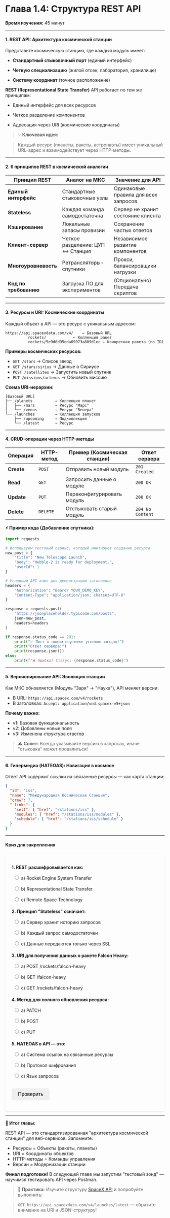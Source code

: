 # **Глава 1.4: Структура REST API**
**Время изучения:** 45 минут

---

#### **1. REST API: Архитектура космической станции**
Представьте космическую станцию, где каждый модуль имеет:

- **Стандартный стыковочный порт** (единый интерфейс)

- **Четкую специализацию** (жилой отсек, лаборатория, хранилище)

- **Систему координат** (точное расположение)

**REST (Representational State Transfer)** API работает по тем же принципам:

- Единый интерфейс для всех ресурсов

- Четкое разделение компонентов

- Адресация через URI (космические координаты)

> 💡 **Ключевая идея:**

> Каждый ресурс (планеты, ракеты, астронавты) имеет уникальный URL-адрес и взаимодействует через HTTP-методы.

---

#### **2. 6 принципов REST в космической аналогии**
| Принцип REST          | Аналог на МКС                    | Значение для API                     |
|-----------------------|----------------------------------|--------------------------------------|
| **Единый интерфейс**  | Стандартные стыковочные узлы     | Одинаковые правила для всех запросов |
| **Stateless**         | Каждая команда самодостаточна    | Сервер не хранит состояние клиента   |
| **Кэширование**       | Локальные запасы провизии        | Сохранение частых ответов            |
| **Клиент-сервер**     | Четкое разделение: ЦУП ↔ Станция | Независимое развитие компонентов     |
| **Многоуровневость**  | Ретрансляторы-спутники           | Прокси, балансировщики нагрузки      |
| **Код по требованию** | Загрузка ПО для экспериментов    | (Опционально) Передача скриптов      |

---

#### **3. Ресурсы и URI: Космические координаты**
Каждый объект в API — это ресурс с уникальным адресом:
```
https://api.spacexdata.com/v4/    ← Базовый URL
          rockets/            ← Коллекция ракет
          rockets/5e9d0d95eda69973a809d1ec ← Конкретная ракета (по ID)
```

**Примеры космических ресурсов:**

- `GET /stars` → Список звезд
- `GET /stars/sirius` → Данные о Сириусе
- `POST /satellites` → Запустить новый спутник
- `PUT /missions/artemis` → Обновить миссию

**Схема URI-иерархии:**
```
[Базовый URL]
├── /planets          → Коллекция планет
│   ├── /mars         → Ресурс "Марс"
│   └── /venus        → Ресурс "Венера"
└── /launches         → Коллекция запусков
    ├── /upcoming     → Подколлекция
    └── /latest       → Ресурс
```

---

#### **4. CRUD-операции через HTTP-методы**
| Операция | HTTP-метод | Пример (Космическая станция)     | Ответ сервера |
|----------|------------|----------------------------------|---------------|
| **Create** | `POST`   | Отправить новый модуль           | `201 Created` |
| **Read**   | `GET`    | Запросить данные о модуле        | `200 OK`      |
| **Update** | `PUT`    | Переконфигурировать модуль       | `200 OK`      |
| **Delete** | `DELETE` | Отстыковать старый модуль        | `204 No Content` |

**⚡ Пример кода (Добавление спутника):**
```python
import requests

# Используем тестовый сервис, который имитирует создание ресурса
new_post = {
    "title": "New Telescope Launch",
    "body": "Hubble-2 is ready for deployment.",
    "userId": 1
}

# Условный API-ключ для демонстрации заголовков
headers = {
    "Authorization": "Bearer YOUR_DEMO_KEY",
    "Content-Type": "application/json; charset=UTF-8"
}

response = requests.post(
    "https://jsonplaceholder.typicode.com/posts",
    json=new_post,
    headers=headers
)

if response.status_code == 201:
    print("✅ Пост о новом спутнике успешно создан!")
    print("Ответ сервера:")
    print(response.json())
else:
    print(f"❌ Ошибка! Статус: {response.status_code}")
```

---

#### **5. Версионирование API: Эволюция станции**
Как МКС обновляется (Модуль "Заря" → "Наука"), API меняет версии:

- В URL: `https://api.spacex.com/v4/rockets`
- В заголовках: `Accept: application/vnd.spacex-v5+json`

**Почему важно:**

- v1: Базовая функциональность
- v2: Добавлены новые поля
- v3: Изменена структура ответов

> ⚠️ **Совет:** Всегда указывайте версию в запросах, иначе "стыковка" может провалиться!

---

#### **6. Гипермедиа (HATEOAS): Навигация в космосе**
Ответ API содержит ссылки на связанные ресурсы — как карта станции:
```json
{
  "id": "iss",
  "name": "Международная Космическая Станция",
  "crew": 7,
  "_links": {
    "self": { "href": "/stations/iss" },
    "modules": { "href": "/stations/iss/modules" },
    "schedule": { "href": "/stations/iss/schedule" }
  }
}
```

---

#### **Квиз для закрепления**


<style>
    #quiz-container {
        border-radius: 8px;
        padding: 20px;
        margin-top: 20px;
        box-shadow: 0 2px 4px rgba(0,0,0,0.1);
    }
    .question {
        margin-bottom: 15px;
    }
    .question p {
        font-weight: bold;
        margin-bottom: 10px;
    }
    #quiz-container label {
        display: block;
        margin-bottom: 5px;
        cursor: pointer;
        padding: 5px;
        border-radius: 4px;
    }
    #quiz-container button {
        border: none;
        padding: 10px 20px;
        border-radius: 5px;
        cursor: pointer;
        font-size: 16px;
        margin-top: 10px;
    }
    #quiz-container button:hover {
    }
    #quiz-results {
        margin-top: 20px;
        padding: 15px;
        border-radius: 5px;
    }
</style>

<div id="quiz-container">
  <form id="quiz-form">
    <div class="question">
      <p>1. REST расшифровывается как:</p>
      <label><input type="radio" name="q1" value="a"> a) Rocket Engine System Transfer</label>
      <label><input type="radio" name="q1" value="b"> b) Representational State Transfer</label>
      <label><input type="radio" name="q1" value="c"> c) Remote Space Technology</label>
    </div>
    <div class="question">
      <p>2. Принцип "Stateless" означает:</p>
      <label><input type="radio" name="q2" value="a"> a) Сервер хранит историю запросов</label>
      <label><input type="radio" name="q2" value="b"> b) Каждый запрос самодостаточен</label>
      <label><input type="radio" name="q2" value="c"> c) Данные передаются только через SSL</label>
    </div>
    <div class="question">
      <p>3. URI для получения данных о ракете Falcon Heavy:</p>
      <label><input type="radio" name="q3" value="a"> a) POST /rockets/falcon-heavy</label>
      <label><input type="radio" name="q3" value="b"> b) GET /falcon-heavy</label>
      <label><input type="radio" name="q3" value="c"> c) GET /rockets/falcon-heavy</label>
    </div>
    <div class="question">
      <p>4. Метод для полного обновления ресурса:</p>
      <label><input type="radio" name="q4" value="a"> a) PATCH</label>
      <label><input type="radio" name="q4" value="b"> b) POST</label>
      <label><input type="radio" name="q4" value="c"> c) PUT</label>
    </div>
    <div class="question">
      <p>5. HATEOAS в API — это:</p>
      <label><input type="radio" name="q5" value="a"> a) Система ссылок на связанные ресурсы</label>
      <label><input type="radio" name="q5" value="b"> b) Протокол шифрования</label>
      <label><input type="radio" name="q5" value="c"> c) Язык запросов</label>
    </div>
    <button type="button" onclick="checkQuizAnswers()">Проверить</button>
  </form>
  <div id="quiz-results" style="display:none;"></div>
</div>

<script>
  function checkQuizAnswers() {
    const correctAnswers = { q1: 'b', q2: 'b', q3: 'c', q4: 'c', q5: 'a' };
    const form = document.getElementById('quiz-form');
    const resultsContainer = document.getElementById('quiz-results');
    let score = 0;
    let resultsHTML = '<h4>Результаты:</h4><ul>';

    for (const [question, correctAnswer] of Object.entries(correctAnswers)) {
      const questionDiv = form.querySelector(`input[name="${question}"]`).closest('.question');
      const labels = questionDiv.querySelectorAll('label');
      labels.forEach(l => {
          l.style.color = 'inherit';
          l.style.fontWeight = 'normal';
          l.style.border = 'none';
      });

      const userAnswer = form.elements[question] ? form.elements[question].value : undefined;

      if (userAnswer) {
        const selectedLabel = form.querySelector(`input[name="${question}"][value="${userAnswer}"]`).parentElement;
        if (userAnswer === correctAnswer) {
          score++;
          selectedLabel.style.fontWeight = 'bold';
          resultsHTML += `<li>Вопрос ${question.slice(1)}: <span style="color:green;">Верно!</span></li>`;
        } else {
          selectedLabel.style.fontWeight = 'bold';
          const correctLabel = form.querySelector(`input[name="${question}"][value="${correctAnswer}"]`).parentElement;
          correctLabel.style.fontWeight = 'bold';
          resultsHTML += `<li>Вопрос ${question.slice(1)}: <span style="color:red;">Неверно.</span> Правильный ответ: <b>${correctAnswer.toUpperCase()}</b></li>`;
        }
      } else {
        resultsHTML += `<li>Вопрос ${question.slice(1)}: <span style="color:orange;">Нет ответа.</span></li>`;
      }
    }

    resultsHTML += `</ul><p><b>Ваш результат: ${score} из ${Object.keys(correctAnswers).length}</b></p>`;
    resultsContainer.innerHTML = resultsHTML;
    resultsContainer.style.display = 'block';
  }
</script>

---

**🚀 Итог главы:**

REST API — это стандартизированная "архитектура космической станции" для веб-сервисов. Запомните:

- Ресурсы = Объекты (ракеты, планеты)
- URI = Координаты объектов
- HTTP-методы = Команды управления
- Версии = Модернизации станции

**Финал подготовки!** В следующей главе мы запустим "тестовый зонд" — научимся тестировать API через Postman.

> **📌 Практика:**
Изучите структуру [SpaceX API](https://docs.spacexdata.com/) и попробуйте выполнить:

> `GET https://api.spacexdata.com/v4/launches/latest` — обратите внимание на URI и JSON-структуру!
